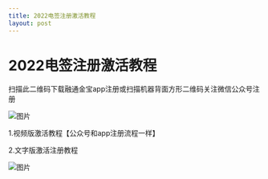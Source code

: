```yaml
---
title: 2022电签注册激活教程
layout: post
---
```

# 2022电签注册激活教程

扫描此二维码下载融通金宝app注册或扫描机器背面方形二维码关注微信公众号注册  


![图片](https://mmbiz.qpic.cn/mmbiz_jpg/J5819Z1mIRQHUgmZw6ibHiaYGViaNov7UTAg5iaRqVnFg8y4W9TFQoE7rqhuOgXxmbIaWDgaJ7NiaeM6ZT5icvia8WPvA/640?wx_fmt=jpeg&wxfrom=5&wx_lazy=1&wx_co=1)

1.视频版激活教程【公众号和app注册流程一样】

2.文字版激活注册教程

![图片](https://mmbiz.qpic.cn/mmbiz_jpg/J5819Z1mIRTnHLguPcxZAsxo1r6ZMicFWKJT0aafjpJ71dyNqM8a0BRKKLsAUb57Ma8fFZMlnMcdmbd6FSfk5CQ/640?wx_fmt=jpeg&wxfrom=5&wx_lazy=1&wx_co=1)
